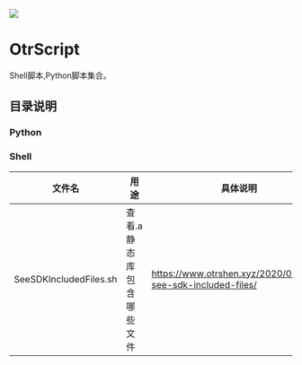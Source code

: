 ![](https://img.shields.io/badge/language-Shell-brightgreen)

# OtrScript

Shell脚本,Python脚本集合。

## 目录说明

### Python
  
### Shell

文件名 | 用途 |  具体说明 
-|-|-
SeeSDKIncludedFiles.sh | 查看.a静态库包含哪些文件 | https://www.otrshen.xyz/2020/02/shell-see-sdk-included-files/ |
